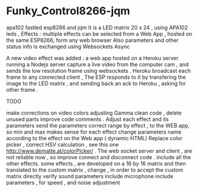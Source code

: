 # Funky_Control8266-jqm
apa102  fastled esp8266 and jqm
It is a LED matrix  20 x 24 , using APA102 leds , 
Effects : multiple effects can be selected from a Web App , hosted on the same ESP8266, form any web browser
Also parameters and other status info is exchanged using Websockets Async

A new video effect was added  : a web app hosted on a Heroku server running a Nodejs server capture a live video from the computer cam , and sends  the low resolution frame using websockets .
Heroku broadcast each frame to any connected client , The ESP responds to it by transfering the image to the LED matrix , and sending back an ack to Heroku , asking for other frame .

TODO

make corrections on video colors adjusting Gamma
clean code , delete unused parts
improve code comments .
Adjust each effect and its parameters
send the parameters correct range by effect , to the WEB app, so min and max makes sense for each effect
change parameters name according to the effect on the Web app ( dynamic HTML)
Replace color picker , correct HSV calculation , see this one http://www.dematte.at/colorPicker/ .
The web socket server and client , are not reliable now , so improve connect and disconnect code .
include all the other effects.
some effects , are developed on a 16 by 16 matrix and then translated to the custom matrix , change , in order to accept the custom matrix directly
verify sound parameters
include microphone
include parameters , for speed , and noise adjustment



